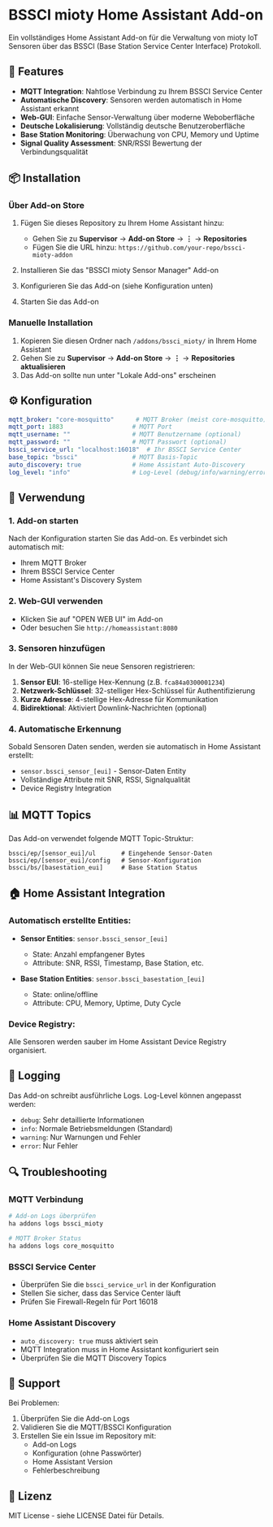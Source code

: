 # BSSCI mioty Home Assistant Add-on

Ein vollständiges Home Assistant Add-on für die Verwaltung von mioty IoT Sensoren über das BSSCI (Base Station Service Center Interface) Protokoll.

## 🚀 Features

- **MQTT Integration**: Nahtlose Verbindung zu Ihrem BSSCI Service Center
- **Automatische Discovery**: Sensoren werden automatisch in Home Assistant erkannt
- **Web-GUI**: Einfache Sensor-Verwaltung über moderne Weboberfläche
- **Deutsche Lokalisierung**: Vollständig deutsche Benutzeroberfläche
- **Base Station Monitoring**: Überwachung von CPU, Memory und Uptime
- **Signal Quality Assessment**: SNR/RSSI Bewertung der Verbindungsqualität

## 📦 Installation

### Über Add-on Store

1. Fügen Sie dieses Repository zu Ihrem Home Assistant hinzu:
   - Gehen Sie zu **Supervisor** → **Add-on Store** → **⋮** → **Repositories**
   - Fügen Sie die URL hinzu: `https://github.com/your-repo/bssci-mioty-addon`

2. Installieren Sie das "BSSCI mioty Sensor Manager" Add-on

3. Konfigurieren Sie das Add-on (siehe Konfiguration unten)

4. Starten Sie das Add-on

### Manuelle Installation

1. Kopieren Sie diesen Ordner nach `/addons/bssci_mioty/` in Ihrem Home Assistant
2. Gehen Sie zu **Supervisor** → **Add-on Store** → **⋮** → **Repositories aktualisieren**
3. Das Add-on sollte nun unter "Lokale Add-ons" erscheinen

## ⚙️ Konfiguration

```yaml
mqtt_broker: "core-mosquitto"      # MQTT Broker (meist core-mosquitto)
mqtt_port: 1883                   # MQTT Port
mqtt_username: ""                 # MQTT Benutzername (optional)
mqtt_password: ""                 # MQTT Passwort (optional)
bssci_service_url: "localhost:16018"  # Ihr BSSCI Service Center
base_topic: "bssci"               # MQTT Basis-Topic
auto_discovery: true              # Home Assistant Auto-Discovery
log_level: "info"                 # Log-Level (debug/info/warning/error)
```

## 🔧 Verwendung

### 1. Add-on starten

Nach der Konfiguration starten Sie das Add-on. Es verbindet sich automatisch mit:
- Ihrem MQTT Broker
- Ihrem BSSCI Service Center
- Home Assistant's Discovery System

### 2. Web-GUI verwenden

- Klicken Sie auf "OPEN WEB UI" im Add-on
- Oder besuchen Sie `http://homeassistant:8080`

### 3. Sensoren hinzufügen

In der Web-GUI können Sie neue Sensoren registrieren:

1. **Sensor EUI**: 16-stellige Hex-Kennung (z.B. `fca84a0300001234`)
2. **Netzwerk-Schlüssel**: 32-stelliger Hex-Schlüssel für Authentifizierung  
3. **Kurze Adresse**: 4-stellige Hex-Adresse für Kommunikation
4. **Bidirektional**: Aktiviert Downlink-Nachrichten (optional)

### 4. Automatische Erkennung

Sobald Sensoren Daten senden, werden sie automatisch in Home Assistant erstellt:
- `sensor.bssci_sensor_[eui]` - Sensor-Daten Entity
- Vollständige Attribute mit SNR, RSSI, Signalqualität
- Device Registry Integration

## 📊 MQTT Topics

Das Add-on verwendet folgende MQTT Topic-Struktur:

```
bssci/ep/[sensor_eui]/ul       # Eingehende Sensor-Daten
bssci/ep/[sensor_eui]/config   # Sensor-Konfiguration  
bssci/bs/[basestation_eui]     # Base Station Status
```

## 🏠 Home Assistant Integration

### Automatisch erstellte Entities:

- **Sensor Entities**: `sensor.bssci_sensor_[eui]`
  - State: Anzahl empfangener Bytes
  - Attribute: SNR, RSSI, Timestamp, Base Station, etc.

- **Base Station Entities**: `sensor.bssci_basestation_[eui]`
  - State: online/offline
  - Attribute: CPU, Memory, Uptime, Duty Cycle

### Device Registry:
Alle Sensoren werden sauber im Home Assistant Device Registry organisiert.

## 📝 Logging

Das Add-on schreibt ausführliche Logs. Log-Level können angepasst werden:

- `debug`: Sehr detaillierte Informationen
- `info`: Normale Betriebsmeldungen (Standard)
- `warning`: Nur Warnungen und Fehler
- `error`: Nur Fehler

## 🔍 Troubleshooting

### MQTT Verbindung

```bash
# Add-on Logs überprüfen
ha addons logs bssci_mioty

# MQTT Broker Status
ha addons logs core_mosquitto
```

### BSSCI Service Center

- Überprüfen Sie die `bssci_service_url` in der Konfiguration
- Stellen Sie sicher, dass das Service Center läuft
- Prüfen Sie Firewall-Regeln für Port 16018

### Home Assistant Discovery

- `auto_discovery: true` muss aktiviert sein
- MQTT Integration muss in Home Assistant konfiguriert sein
- Überprüfen Sie die MQTT Discovery Topics

## 🤝 Support

Bei Problemen:

1. Überprüfen Sie die Add-on Logs
2. Validieren Sie die MQTT/BSSCI Konfiguration
3. Erstellen Sie ein Issue im Repository mit:
   - Add-on Logs
   - Konfiguration (ohne Passwörter)
   - Home Assistant Version
   - Fehlerbeschreibung

## 📄 Lizenz

MIT License - siehe LICENSE Datei für Details.